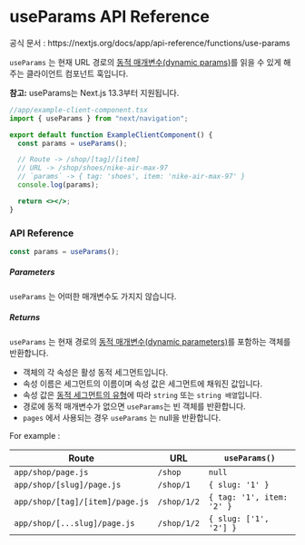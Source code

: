 # useParams API Reference

<p>공식 문서 : https://nextjs.org/docs/app/api-reference/functions/use-params</p>

`useParams` 는 현재 URL 경로의 [동적 매개변수(dynamic params)](../../BuildingYourApplication/Routing/Defining_Routes.md#dynamic-segments)를 읽을 수 있게 해주는 클라이언트 컴포넌트 훅입니다.

**참고:** useParams는 Next.js 13.3부터 지원됩니다.

```jsx
//app/example-client-component.tsx
import { useParams } from "next/navigation";

export default function ExampleClientComponent() {
  const params = useParams();

  // Route -> /shop/[tag]/[item]
  // URL -> /shop/shoes/nike-air-max-97
  // `params` -> { tag: 'shoes', item: 'nike-air-max-97' }
  console.log(params);

  return <></>;
}
```

### API Reference

```jsx
const params = useParams();
```

##### Parameters

`useParams` 는 어떠한 매개변수도 가지지 않습니다.

##### Returns

`useParams` 는 현재 경로의 [동적 매개변수(dynamic parameters)](../../BuildingYourApplication/Routing/Defining_Routes.md#dynamic-segments)를 포함하는 객체를 반환합니다.

- 객체의 각 속성은 활성 동적 세그먼트입니다.
- 속성 이름은 세그먼트의 이름이며 속성 값은 세그먼트에 채워진 값입니다.
- 속성 값은 [동적 세그먼트의 유형](../../BuildingYourApplication/Routing/Defining_Routes.md#catch-all-segments)에 따라 `string` 또는 `string 배열`입니다.
- 경로에 동적 매개변수가 없으면 `useParams`는 빈 객체를 반환합니다.
- `pages` 에서 사용되는 경우 `useParams` 는 null을 반환합니다.

For example :

<table>
<thead><tr><th>Route</th><th>URL</th><th><code>useParams()</code></th></tr></thead><tbody><tr><td><code>app/shop/page.js</code></td><td><code>/shop</code></td><td><code>null</code></td></tr><tr><td><code>app/shop/[slug]/page.js</code></td><td><code>/shop/1</code></td><td><code>{ slug: '1' }</code></td></tr><tr><td><code>app/shop/[tag]/[item]/page.js</code></td><td><code>/shop/1/2</code></td><td><code>{ tag: '1', item: '2' }</code></td></tr><tr><td><code>app/shop/[...slug]/page.js</code></td><td><code>/shop/1/2</code></td><td><code>{ slug: ['1', '2'] }</code></td></tr></tbody>
</table>
